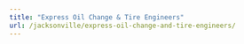 ```yaml
---
title: "Express Oil Change & Tire Engineers"
url: /jacksonville/express-oil-change-and-tire-engineers/
---
```

